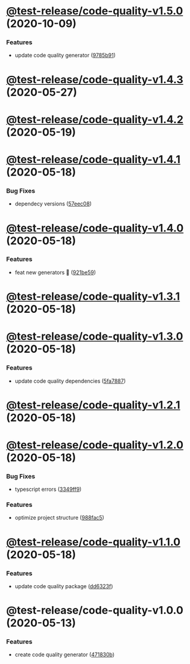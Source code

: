 # [@test-release/code-quality-v1.5.0](https://github.com/developer239/test-release/compare/@test-release/code-quality-v1.4.3...@test-release/code-quality-v1.5.0) (2020-10-09)


### Features

* update code quality generator ([9785b91](https://github.com/developer239/test-release/commit/9785b91d99dd6389ec48c9c5daad283a109fdb3f))

# [@test-release/code-quality-v1.4.3](https://github.com/developer239/test-release/compare/@test-release/code-quality-v1.4.2...@test-release/code-quality-v1.4.3) (2020-05-27)

# [@test-release/code-quality-v1.4.2](https://github.com/developer239/test-release/compare/@test-release/code-quality-v1.4.1...@test-release/code-quality-v1.4.2) (2020-05-19)

# [@test-release/code-quality-v1.4.1](https://github.com/developer239/test-release/compare/@test-release/code-quality-v1.4.0...@test-release/code-quality-v1.4.1) (2020-05-18)


### Bug Fixes

* dependecy versions ([57eec08](https://github.com/developer239/test-release/commit/57eec081c495509274ec9a0f17087343badfe105))

# [@test-release/code-quality-v1.4.0](https://github.com/developer239/test-release/compare/@test-release/code-quality-v1.3.1...@test-release/code-quality-v1.4.0) (2020-05-18)


### Features

* feat new generators 🚀 ([921be59](https://github.com/developer239/test-release/commit/921be594daa33c441152bedeadd92f62c386b32a))

# [@test-release/code-quality-v1.3.1](https://github.com/developer239/test-release/compare/@test-release/code-quality-v1.3.0...@test-release/code-quality-v1.3.1) (2020-05-18)

# [@test-release/code-quality-v1.3.0](https://github.com/developer239/test-release/compare/@test-release/code-quality-v1.2.1...@test-release/code-quality-v1.3.0) (2020-05-18)

### Features

- update code quality dependencies ([5fa7887](https://github.com/developer239/test-release/commit/5fa7887057a0f560b640125d13c1d11f4c60bb56))

# [@test-release/code-quality-v1.2.1](https://github.com/developer239/test-release/compare/@test-release/code-quality-v1.2.0...@test-release/code-quality-v1.2.1) (2020-05-18)

# [@test-release/code-quality-v1.2.0](https://github.com/developer239/test-release/compare/@test-release/code-quality-v1.1.0...@test-release/code-quality-v1.2.0) (2020-05-18)

### Bug Fixes

- typescript errors ([3349ff9](https://github.com/developer239/test-release/commit/3349ff94597eb987ca2838a4ea13d4741c0011d2))

### Features

- optimize project structure ([988fac5](https://github.com/developer239/test-release/commit/988fac53f36fdd32798c23ccacec1b9d616134c1))

# [@test-release/code-quality-v1.1.0](https://github.com/developer239/test-release/compare/@test-release/code-quality-v1.0.0...@test-release/code-quality-v1.1.0) (2020-05-18)

### Features

- update code quality package ([dd6323f](https://github.com/developer239/test-release/commit/dd6323f1898e0eeea9322fbc28ae697cb3e6770b))

# @test-release/code-quality-v1.0.0 (2020-05-13)

### Features

- create code quality generator ([471830b](https://github.com/developer239/test-release/commit/471830bdb51a58d4195ec67f55fb8c100d76a8dd))
